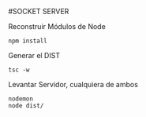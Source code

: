 #SOCKET SERVER

Reconstruir Módulos de Node
```
npm install
```
Generar el DIST

```
tsc -w
```


Levantar Servidor, cualquiera de ambos
```
nodemon
node dist/
```

